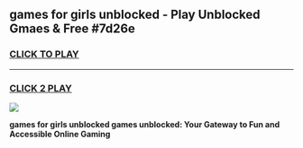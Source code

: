 
## games for girls unblocked - Play Unblocked Gmaes & Free #7d26e
<h3>
<a href="https://news.freeplayer.one?title=games_for_girls_unblocked&ref=03M">CLICK TO PLAY</a></h3>
<hr>

<h3>
<a href="https://news.freeplayer.one?title=games_for_girls_unblocked&ref=03M">CLICK 2 PLAY</a>
  
</h3>

<a href="https://news.freeplayer.one?title=games_for_girls_unblocked&ref=03M"><img src="https://clearcache.store/games.png"></a>


**games for girls unblocked games unblocked: Your Gateway to Fun and Accessible Online Gaming**
